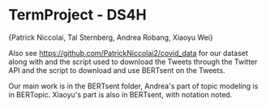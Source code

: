 # TermProject - DS4H

{Patrick Niccolai, Tal Sternberg, Andrea Robang, Xiaoyu Wei}

Also see https://github.com/PatrickNiccolai2/covid_data for our dataset along with and the script used to download the Tweets through the Twitter API and the script to download and use BERTsent on the Tweets.

Our main work is in the BERTsent folder, Andrea's part of topic modeling is in BERTopic. Xiaoyu's part is also in BERTsent, with notation noted.
